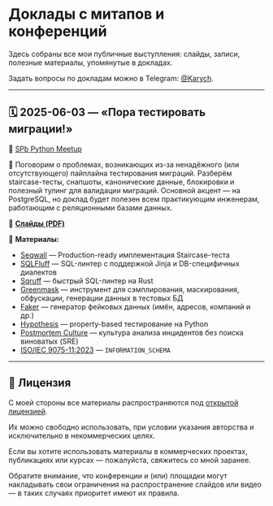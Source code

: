 # Доклады с митапов и конференций

Здесь собраны все мои публичные выступления: слайды, записи, полезные материалы, упомянутые в докладах.

Задать вопросы по докладам можно в Telegram: [@Karych](https://t.me/karych).

---

## 🗓️ 2025-06-03 — «Пора тестировать миграции!»

📍 [SPb Python Meetup](https://t.me/spbpythonnews/298)

🧪 Поговорим о проблемах, возникающих из-за ненадёжного (или отсутствующего) пайплайна тестирования миграций.
Разберём staircase-тесты, снапшоты, канонические данные, блокировки и полезный тулинг для валидации миграций.
Основной акцент — на PostgreSQL, но доклад будет полезен всем практикующим инженерам, работающим с реляционными базами данных.

📄 **[Слайды (PDF)](2025-06-03_SPbPython_testing-migrations/slides.pdf)**

🔗 **Материалы:**

- [Seqwall](https://github.com/realkarych/seqwall) — Production-ready имплементация Staircase-теста
- [SQLFluff](https://github.com/sqlfluff/sqlfluff) — SQL-линтер с поддержкой Jinja и DB-специфичных диалектов
- [Sqruff](https://github.com/quarylabs/sqruff) — быстрый SQL-линтер на Rust
- [Greenmask](https://www.greenmask.io/) — инструмент для сэмплирования, маскирования, обфускации, генерации данных в тестовых БД
- [Faker](https://github.com/joke2k/faker) — генератор фейковых данных (имён, адресов, компаний и др.)
- [Hypothesis](https://github.com/HypothesisWorks/hypothesis) — property-based тестирование на Python
- [Postmortem Culture](https://sre.google/workbook/postmortem-culture/) — культура анализа инцидентов без поиска виноватых (SRE)
- [ISO/IEC 9075-11:2023](https://www.iso.org/standard/76586.html) — `INFORMATION_SCHEMA`

---

## 📜 Лицензия

С моей стороны все материалы распространяются под [открытой лицензией](LICENSE).

Их можно свободно использовать, при условии указания авторства и исключительно в некоммерческих целях.

Если вы хотите использовать материалы в коммерческих проектах, публикациях или курсах — пожалуйста, свяжитесь со мной заранее.

Обратите внимание, что конференции и (или) площадки могут накладывать свои ограничения на распространение слайдов или видео — в таких случаях приоритет имеют их правила.
